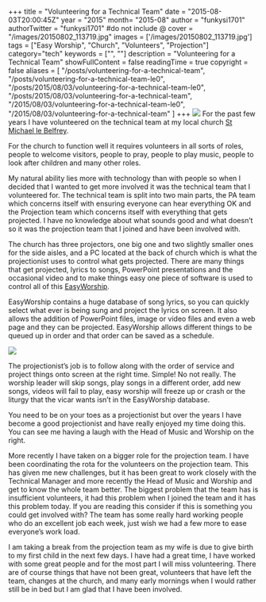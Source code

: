 +++
title = "Volunteering for a Technical Team"
date = "2015-08-03T20:00:45Z"
year = "2015"
month= "2015-08"
author = "funkysi1701"
authorTwitter = "funkysi1701" #do not include @
cover = "/images/20150802_113719.jpg"
images = ['/images/20150802_113719.jpg']
tags = ["Easy Worship", "Church", "Volunteers", "Projection"]
category="tech"
keywords = ["", ""]
description =  "Volunteering for a Technical Team"
showFullContent = false
readingTime = true
copyright = false
aliases = [
    "/posts/volunteering-for-a-technical-team",
    "/posts/volunteering-for-a-technical-team-le0",
    "/posts/2015/08/03/volunteering-for-a-technical-team-le0",
    "/posts/2015/08/03/volunteering-for-a-technical-team",
    "/2015/08/03/volunteering-for-a-technical-team-le0",
    "/2015/08/03/volunteering-for-a-technical-team"
]
+++
![](/images/20150802_113719.jpg)
For the past few years I have volunteered on the technical team at my local church [St Michael le Belfrey](http://www.belfrey.org/).

For the church to function well it requires volunteers in all sorts of roles, people to welcome visitors, people to pray, people to play music, people to look after children and many other roles.

My natural ability lies more with technology than with people so when I decided that I wanted to get more involved it was the technical team that I volunteered for. The technical team is split into two main parts, the PA team which concerns itself with ensuring everyone can hear everything OK and the Projection team which concerns itself with everything that gets projected. I have no knowledge about what sounds good and what doesn’t so it was the projection team that I joined and have been involved with.

The church has three projectors, one big one and two slightly smaller ones for the side aisles, and a PC located at the back of church which is what the projectionist uses to control what gets projected. There are many things that get projected, lyrics to songs, PowerPoint presentations and the occasional video and to make things easy one piece of software is used to control all of this [EasyWorship](https://www.easyworship.com/).

EasyWorship contains a huge database of song lyrics, so you can quickly select what ever is being sung and project the lyrics on screen. It also allows the addition of PowerPoint files, image or video files and even a web page and they can be projected. EasyWorship allows different things to be queued up in order and that order can be saved as a schedule.

![](https://storageaccountblog9f5d.blob.core.windows.net/blazor/wp-content/uploads/2015/07/CFMwY_UUgAAc2k2.jpg?resize=300%2C225&ssl=1)

The projectionist’s job is to follow along with the order of service and project things onto screen at the right time. Simple! No not really. The worship leader will skip songs, play songs in a different order, add new songs, videos will fail to play, easy worship will freeze up or crash or the liturgy that the vicar wants isn’t in the EasyWorship database.

You need to be on your toes as a projectionist but over the years I have become a good projectionist and have really enjoyed my time doing this. You can see me having a laugh with the Head of Music and Worship on the right.

More recently I have taken on a bigger role for the projection team. I have been coordinating the rota for the volunteers on the projection team. This has given me new challenges, but it has been great to work closely with the Technical Manager and more recently the Head of Music and Worship and get to know the whole team better. The biggest problem that the team has is insufficient volunteers, it had this problem when I joined the team and it has this problem today. If you are reading this consider if this is something you could get involved with? The team has some really hard working people who do an excellent job each week, just wish we had a few more to ease everyone’s work load.

I am taking a break from the projection team as my wife is due to give birth to my first child in the next few days. I have had a great time, I have worked with some great people and for the most part I will miss volunteering. There are of course things that have not been great, volunteers that have left the team, changes at the church, and many early mornings when I would rather still be in bed but I am glad that I have been involved.